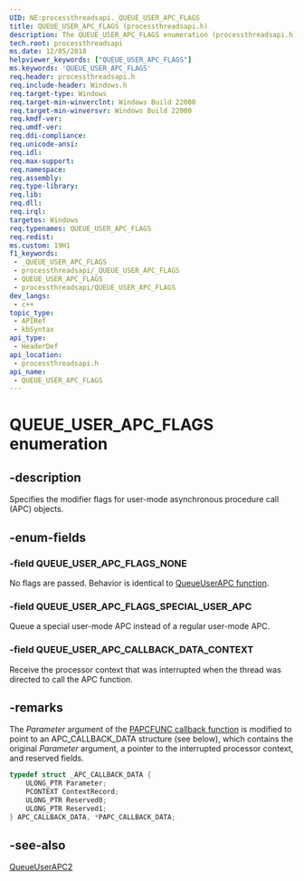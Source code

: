 ```yaml
---
UID: NE:processthreadsapi._QUEUE_USER_APC_FLAGS
title: QUEUE_USER_APC_FLAGS (processthreadsapi.h)
description: The QUEUE_USER_APC_FLAGS enumeration (processthreadsapi.h) specifies the modifier flags for user-mode asynchronous procedure call (APC) objects.
tech.root: processthreadsapi
ms.date: 12/05/2018
helpviewer_keywords: ["QUEUE_USER_APC_FLAGS"]
ms.keywords: 'QUEUE_USER_APC_FLAGS'
req.header: processthreadsapi.h
req.include-header: Windows.h
req.target-type: Windows
req.target-min-winverclnt: Windows Build 22000
req.target-min-winversvr: Windows Build 22000
req.kmdf-ver: 
req.umdf-ver: 
req.ddi-compliance: 
req.unicode-ansi: 
req.idl: 
req.max-support: 
req.namespace: 
req.assembly: 
req.type-library: 
req.lib: 
req.dll: 
req.irql: 
targetos: Windows
req.typenames: QUEUE_USER_APC_FLAGS
req.redist: 
ms.custom: 19H1
f1_keywords:
 - _QUEUE_USER_APC_FLAGS
 - processthreadsapi/_QUEUE_USER_APC_FLAGS
 - QUEUE_USER_APC_FLAGS
 - processthreadsapi/QUEUE_USER_APC_FLAGS
dev_langs:
 - c++
topic_type:
 - APIRef
 - kbSyntax
api_type:
 - HeaderDef
api_location:
 - processthreadsapi.h
api_name:
 - QUEUE_USER_APC_FLAGS
---
```



# QUEUE_USER_APC_FLAGS enumeration

## -description

Specifies the modifier flags for user-mode asynchronous procedure call (APC) objects.

## -enum-fields

### -field QUEUE_USER_APC_FLAGS_NONE

No flags are passed. Behavior is identical to [QueueUserAPC function](nf-processthreadsapi-queueuserapc.md).

### -field QUEUE_USER_APC_FLAGS_SPECIAL_USER_APC

Queue a special user-mode APC instead of a regular user-mode APC.

### -field QUEUE_USER_APC_CALLBACK_DATA_CONTEXT

Receive the processor context that was interrupted when the thread was directed to call the APC function.

## -remarks

The *Parameter* argument of the [PAPCFUNC callback function](../winnt/nc-winnt-papcfunc.md) is modified to point to an APC_CALLBACK_DATA structure (see below), which contains the original *Parameter* argument, a pointer to the interrupted processor context, and reserved fields.

```cpp
typedef struct _APC_CALLBACK_DATA {
    ULONG_PTR Parameter;
    PCONTEXT ContextRecord;
    ULONG_PTR Reserved0;
    ULONG_PTR Reserved1;
} APC_CALLBACK_DATA, *PAPC_CALLBACK_DATA;
```

## -see-also

[QueueUserAPC2](nf-processthreadsapi-queueuserapc2.md)
